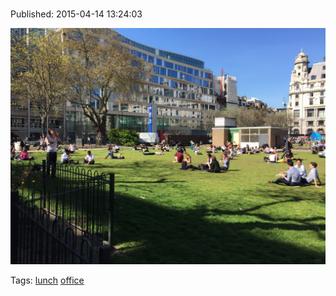 
# 

Published: 2015-04-14 13:24:03

![](116380733192-0.jpg)

Tags: [lunch](tag-lunch.md) [office](tag-office.md)

